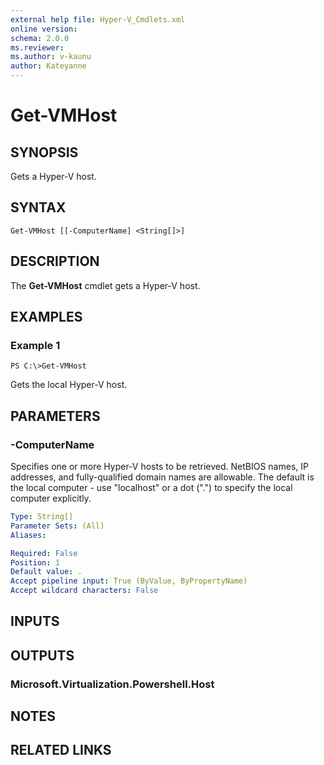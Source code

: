 ```yaml
---
external help file: Hyper-V_Cmdlets.xml
online version: 
schema: 2.0.0
ms.reviewer:
ms.author: v-kaunu
author: Kateyanne
---
```


# Get-VMHost

## SYNOPSIS
Gets a Hyper-V host.

## SYNTAX

```
Get-VMHost [[-ComputerName] <String[]>]
```

## DESCRIPTION
The **Get-VMHost** cmdlet gets a Hyper-V host.

## EXAMPLES

### Example 1
```
PS C:\>Get-VMHost
```

Gets the local Hyper-V host.

## PARAMETERS

### -ComputerName
Specifies one or more Hyper-V hosts to be retrieved.
NetBIOS names, IP addresses, and fully-qualified domain names are allowable.
The default is the local computer - use "localhost" or a dot (".") to specify the local computer explicitly.

```yaml
Type: String[]
Parameter Sets: (All)
Aliases: 

Required: False
Position: 1
Default value: .
Accept pipeline input: True (ByValue, ByPropertyName)
Accept wildcard characters: False
```

## INPUTS

## OUTPUTS

### Microsoft.Virtualization.Powershell.Host

## NOTES

## RELATED LINKS



